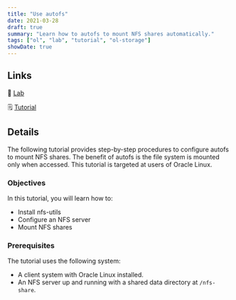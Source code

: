 ```yaml
---
title: "Use autofs"
date: 2021-03-28
draft: true
summary: "Learn how to autofs to mount NFS shares automatically."
tags: ["ol", "lab", "tutorial", "ol-storage"]
showDate: true
---
```


## Links

:crescent_moon: [Lab](https://luna.oracle.com/lab/5847ea10-bead-4dda-be13-72b55551f6a2)

:spiral_notepad: [Tutorial](https://docs.oracle.com/en/learn/autofs_linux8)

## Details

The following tutorial provides step-by-step procedures to configure autofs to mount NFS shares. The benefit of autofs is the file system is mounted only when accessed. This tutorial is targeted at users of Oracle Linux.

### Objectives

In this tutorial, you will learn how to:

- Install nfs-utils
- Configure an NFS server
- Mount NFS shares

### Prerequisites

The tutorial uses the following system:

- A client system with Oracle Linux installed.
- An NFS server up and running with a shared data directory at `/nfs-share`.
